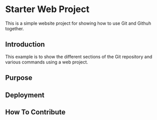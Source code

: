 # Starter Web Project

This is a simple website project for
showing how to use Git and Githuh together.

## Introduction

This example is to show the different
sections of the Git repository and various 
commands using a web project.

## Purpose

## Deployment

## How To Contribute



